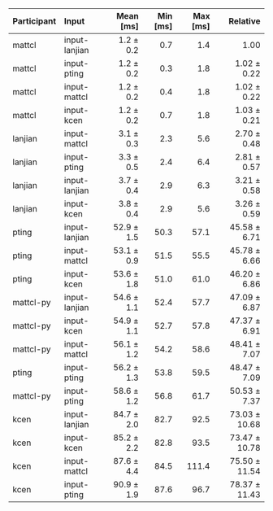 | Participant | Input | Mean [ms] | Min [ms] | Max [ms] | Relative |
|:---|:---|---:|---:|---:|---:|
| mattcl | input-lanjian | 1.2 ± 0.2 | 0.7 | 1.4 | 1.00 |
| mattcl | input-pting | 1.2 ± 0.2 | 0.3 | 1.8 | 1.02 ± 0.22 |
| mattcl | input-mattcl | 1.2 ± 0.2 | 0.4 | 1.8 | 1.02 ± 0.22 |
| mattcl | input-kcen | 1.2 ± 0.2 | 0.7 | 1.8 | 1.03 ± 0.21 |
| lanjian | input-mattcl | 3.1 ± 0.3 | 2.3 | 5.6 | 2.70 ± 0.48 |
| lanjian | input-pting | 3.3 ± 0.5 | 2.4 | 6.4 | 2.81 ± 0.57 |
| lanjian | input-lanjian | 3.7 ± 0.4 | 2.9 | 6.3 | 3.21 ± 0.58 |
| lanjian | input-kcen | 3.8 ± 0.4 | 2.9 | 5.6 | 3.26 ± 0.59 |
| pting | input-lanjian | 52.9 ± 1.5 | 50.3 | 57.1 | 45.58 ± 6.71 |
| pting | input-mattcl | 53.1 ± 0.9 | 51.5 | 55.5 | 45.78 ± 6.66 |
| pting | input-kcen | 53.6 ± 1.8 | 51.0 | 61.0 | 46.20 ± 6.86 |
| mattcl-py | input-lanjian | 54.6 ± 1.1 | 52.4 | 57.7 | 47.09 ± 6.87 |
| mattcl-py | input-kcen | 54.9 ± 1.1 | 52.7 | 57.8 | 47.37 ± 6.91 |
| mattcl-py | input-mattcl | 56.1 ± 1.2 | 54.2 | 58.6 | 48.41 ± 7.07 |
| pting | input-pting | 56.2 ± 1.3 | 53.8 | 59.5 | 48.47 ± 7.09 |
| mattcl-py | input-pting | 58.6 ± 1.2 | 56.8 | 61.7 | 50.53 ± 7.37 |
| kcen | input-lanjian | 84.7 ± 2.0 | 82.7 | 92.5 | 73.03 ± 10.68 |
| kcen | input-kcen | 85.2 ± 2.2 | 82.8 | 93.5 | 73.47 ± 10.78 |
| kcen | input-mattcl | 87.6 ± 4.4 | 84.5 | 111.4 | 75.50 ± 11.54 |
| kcen | input-pting | 90.9 ± 1.9 | 87.6 | 96.7 | 78.37 ± 11.43 |

